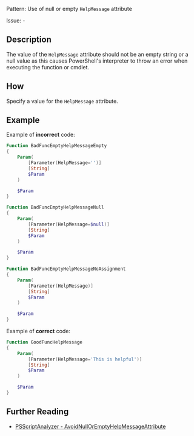 Pattern: Use of null or empty `HelpMessage` attribute

Issue: -

## Description

The value of the `HelpMessage` attribute should not be an empty string or a null value as this causes PowerShell's interpreter to throw an error when executing the function or cmdlet.

## How

Specify a value for the `HelpMessage` attribute.

## Example

Example of **incorrect** code:

``` PowerShell
Function BadFuncEmptyHelpMessageEmpty
{
	Param(
		[Parameter(HelpMessage='')]
		[String]
		$Param
	)

	$Param
}

Function BadFuncEmptyHelpMessageNull
{
	Param(
		[Parameter(HelpMessage=$null)]
		[String]
		$Param
	)

	$Param
}

Function BadFuncEmptyHelpMessageNoAssignment
{
	Param(
		[Parameter(HelpMessage)]
		[String]
		$Param
	)

	$Param
}
```

Example of **correct** code:

``` PowerShell
Function GoodFuncHelpMessage
{
	Param(
		[Parameter(HelpMessage='This is helpful')]
		[String]
		$Param
	)

	$Param
}
```

## Further Reading

* [PSScriptAnalyzer - AvoidNullOrEmptyHelpMessageAttribute](https://github.com/PowerShell/PSScriptAnalyzer/tree/master/docs/Rules/AvoidNullOrEmptyHelpMessageAttribute.md)